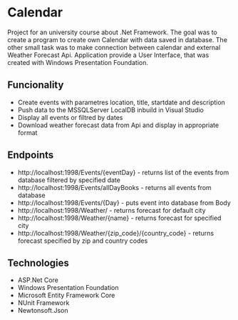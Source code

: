 # Calendar
Project for an university course about .Net Framework.
The goal was to create a program to create own Calendar with data saved in database.
The other small task was to make connection between calendar and external Weather Forecast Api.
Application provide a User Interface, that was created with Windows Presentation Foundation.

## Funcionality 
- Create events with parametres location, title, startdate and description
- Push data to the MSSQLServer LocalDB inbuild in Visual Studio
- Display all events or filtred by dates
- Download weather forecast data from Api and display in appropriate format

## Endpoints
- http://localhost:1998/Events/{eventDay} - returns list of the events from database filtered by specified date
- http://localhost:1998/Events/allDayBooks - returns all events from database
- http://localhost:1998/Events/{Day} - puts event into database from Body
- http://localhost:1998/Weather/ - returns forecast for default city 
- http://localhost:1998/Weather/{name} - returns forecast for specified city 
- http://localhost:1998/Weather/{zip_code}/{country_code} - returns forecast specified by zip and country codes

## Technologies
- ASP.Net Core
- Windows Presentation Foundation
- Microsoft Entity Framework Core
- NUnit Framework
- Newtonsoft.Json

